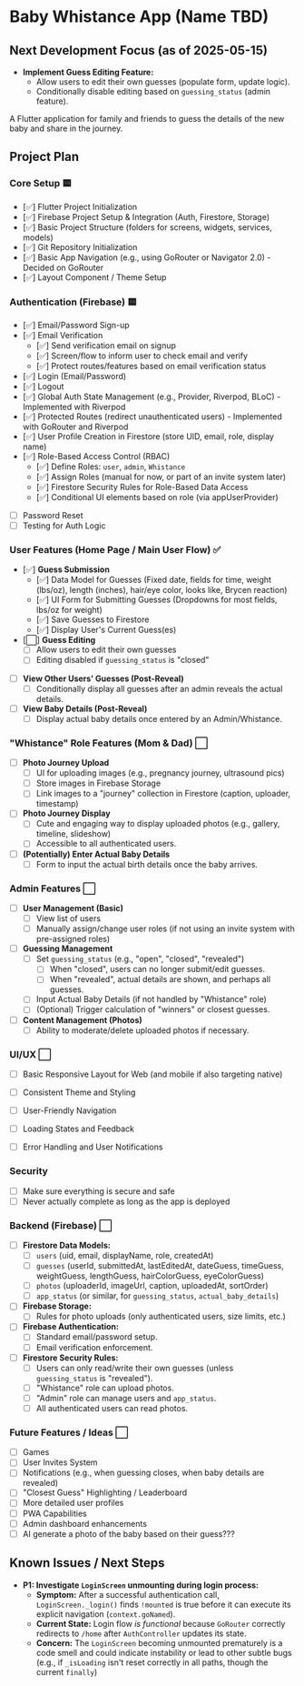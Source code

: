 # Baby Whistance App (Name TBD)

## Next Development Focus (as of 2025-05-15)

- **Implement Guess Editing Feature:**
    - Allow users to edit their own guesses (populate form, update logic).
    - Conditionally disable editing based on `guessing_status` (admin feature).

A Flutter application for family and friends to guess the details of the new baby and share in the journey.

## Project Plan

### Core Setup 🟨
- [✅] Flutter Project Initialization
- [✅] Firebase Project Setup & Integration (Auth, Firestore, Storage)
- [✅] Basic Project Structure (folders for screens, widgets, services, models)
- [✅] Git Repository Initialization
- [✅] Basic App Navigation (e.g., using GoRouter or Navigator 2.0) - Decided on GoRouter
- [✅] Layout Component / Theme Setup

### Authentication (Firebase) 🟨
- [✅] Email/Password Sign-up
- [✅] Email Verification
  - [✅] Send verification email on signup
  - [✅] Screen/flow to inform user to check email and verify
  - [✅] Protect routes/features based on email verification status
- [✅] Login (Email/Password)
- [✅] Logout
- [✅] Global Auth State Management (e.g., Provider, Riverpod, BLoC) - Implemented with Riverpod
- [✅] Protected Routes (redirect unauthenticated users) - Implemented with GoRouter and Riverpod
- [✅] User Profile Creation in Firestore (store UID, email, role, display name)
- [✅] Role-Based Access Control (RBAC)
    - [✅] Define Roles: `user`, `admin`, `Whistance`
    - [✅] Assign Roles (manual for now, or part of an invite system later)
    - [✅] Firestore Security Rules for Role-Based Data Access
    - [✅] Conditional UI elements based on role (via appUserProvider)
- [ ] Password Reset
- [ ] Testing for Auth Logic

### User Features (Home Page / Main User Flow) ✅
- [✅] **Guess Submission**
    - [✅] Data Model for Guesses (Fixed date, fields for time, weight (lbs/oz), length (inches), hair/eye color, looks like, Brycen reaction)
    - [✅] UI Form for Submitting Guesses (Dropdowns for most fields, lbs/oz for weight)
    - [✅] Save Guesses to Firestore
    - [✅] Display User's Current Guess(es)
- [⬜] **Guess Editing**
    - [ ] Allow users to edit their own guesses
    - [ ] Editing disabled if `guessing_status` is "closed"
- [ ] **View Other Users' Guesses (Post-Reveal)**
    - [ ] Conditionally display all guesses after an admin reveals the actual details.
- [ ] **View Baby Details (Post-Reveal)**
    - [ ] Display actual baby details once entered by an Admin/Whistance.

### "Whistance" Role Features (Mom & Dad) ⬜
- [ ] **Photo Journey Upload**
    - [ ] UI for uploading images (e.g., pregnancy journey, ultrasound pics)
    - [ ] Store images in Firebase Storage
    - [ ] Link images to a "journey" collection in Firestore (caption, uploader, timestamp)
- [ ] **Photo Journey Display**
    - [ ] Cute and engaging way to display uploaded photos (e.g., gallery, timeline, slideshow)
    - [ ] Accessible to all authenticated users.
- [ ] **(Potentially) Enter Actual Baby Details**
    - [ ] Form to input the actual birth details once the baby arrives.

### Admin Features ⬜
- [ ] **User Management (Basic)**
    - [ ] View list of users
    - [ ] Manually assign/change user roles (if not using an invite system with pre-assigned roles)
- [ ] **Guessing Management**
    - [ ] Set `guessing_status` (e.g., "open", "closed", "revealed")
        - [ ] When "closed", users can no longer submit/edit guesses.
        - [ ] When "revealed", actual details are shown, and perhaps all guesses.
    - [ ] Input Actual Baby Details (if not handled by "Whistance" role)
    - [ ] (Optional) Trigger calculation of "winners" or closest guesses.
- [ ] **Content Management (Photos)**
    - [ ] Ability to moderate/delete uploaded photos if necessary.

### UI/UX ⬜
- [ ] Basic Responsive Layout for Web (and mobile if also targeting native)
- [ ] Consistent Theme and Styling
- [ ] User-Friendly Navigation
- [ ] Loading States and Feedback
- [ ] Error Handling and User Notifications


### Security
- [ ] Make sure everything is secure and safe
- [ ] Never actually complete as long as the app is deployed

### Backend (Firebase) ⬜
- [ ] **Firestore Data Models:**
    - [ ] `users` (uid, email, displayName, role, createdAt)
    - [ ] `guesses` (userId, submittedAt, lastEditedAt, dateGuess, timeGuess, weightGuess, lengthGuess, hairColorGuess, eyeColorGuess)
    - [ ] `photos` (uploaderId, imageUrl, caption, uploadedAt, sortOrder)
    - [ ] `app_status` (or similar, for `guessing_status`, `actual_baby_details`)
- [ ] **Firebase Storage:**
    - [ ] Rules for photo uploads (only authenticated users, size limits, etc.)
- [ ] **Firebase Authentication:**
    - [ ] Standard email/password setup.
    - [ ] Email verification enforcement.
- [ ] **Firestore Security Rules:**
    - [ ] Users can only read/write their own guesses (unless `guessing_status` is "revealed").
    - [ ] "Whistance" role can upload photos.
    - [ ] "Admin" role can manage users and `app_status`.
    - [ ] All authenticated users can read photos.

### Future Features / Ideas ⬜
- [ ] Games
- [ ] User Invites System
- [ ] Notifications (e.g., when guessing closes, when baby details are revealed)
- [ ] "Closest Guess" Highlighting / Leaderboard
- [ ] More detailed user profiles
- [ ] PWA Capabilities
- [ ] Admin dashboard enhancements
- [ ] AI generate a photo of the baby based on their guess???

## Known Issues / Next Steps
- **P1: Investigate `LoginScreen` unmounting during login process:**
  - **Symptom:** After a successful authentication call, `LoginScreen._login()` finds `!mounted` is true before it can execute its explicit navigation (`context.goNamed`).
  - **Current State:** Login flow *is functional* because `GoRouter` correctly redirects to `/home` after `AuthController` updates its state.
  - **Concern:** The `LoginScreen` becoming unmounted prematurely is a code smell and could indicate instability or lead to other subtle bugs (e.g., if `_isLoading` isn't reset correctly in all paths, though the current `finally`)